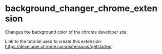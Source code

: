 # background_changer_chrome_extension
Changes the background color of the chrome developer site.

Link to the tutorial used to create this extension: https://developer.chrome.com/extensions/getstarted
